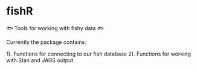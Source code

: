 # fishR
:fish: Tools for working with fishy data :fish:

Currently the package contains:

1). Functions for connecting to our fish database
2). Functions for working with Stan and JAGS output
